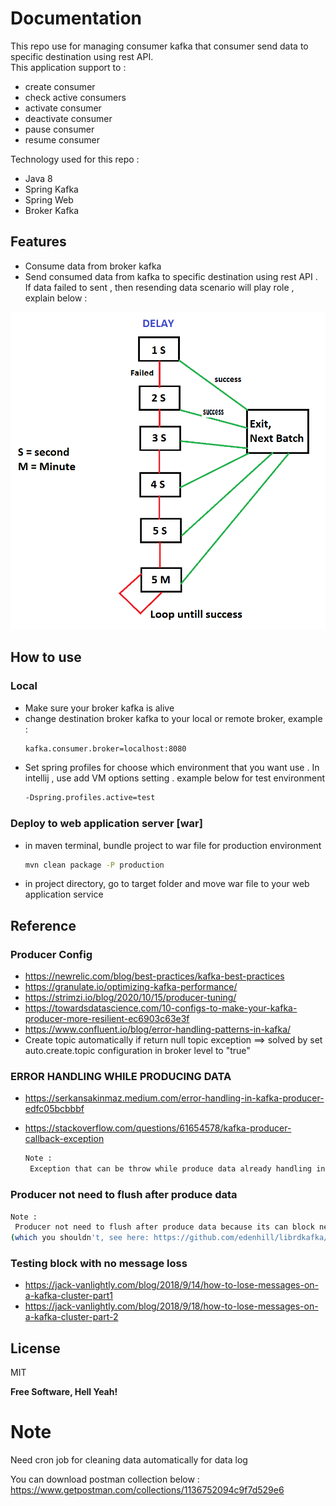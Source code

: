 # Documentation

This repo use for managing consumer kafka that consumer send data to specific destination using rest API.  
This application support to :
    
  - create consumer 
  - check active consumers
  - activate consumer
  - deactivate consumer
  - pause consumer
  - resume consumer

Technology used for this repo :
- Java 8
- Spring Kafka
- Spring Web
- Broker Kafka

## Features

- Consume data from broker kafka
- Send consumed data from kafka to specific destination using rest API . If data failed to sent , then resending data scenario will play role , explain below :

![resending-scenario](https://github.com/nonefornothing/DynamicKafkaConsumer/blob/java8-containerListener/ResendingScenario.png)

## How to use

### Local
- Make sure your broker kafka is alive
- change destination broker kafka to your local or remote broker, example :
   ```sh
   kafka.consumer.broker=localhost:8080
   ```
- Set spring profiles for choose which environment that you want use . In intellij , use add VM options setting .
  example below for test environment
   ```sh
   -Dspring.profiles.active=test 
   ```

### Deploy to web application server [war]

- in maven terminal, bundle project to war file for production environment
   ```sh
   mvn clean package -P production
   ```
- in project directory, go to target folder and move war file to your web application service

## Reference

### Producer Config
- https://newrelic.com/blog/best-practices/kafka-best-practices
- https://granulate.io/optimizing-kafka-performance/
- https://strimzi.io/blog/2020/10/15/producer-tuning/
- https://towardsdatascience.com/10-configs-to-make-your-kafka-producer-more-resilient-ec6903c63e3f
- https://www.confluent.io/blog/error-handling-patterns-in-kafka/
- Create topic automatically  if return null topic exception ==> solved by set auto.create.topic configuration in broker level to "true"

### ERROR HANDLING WHILE PRODUCING DATA
- https://serkansakinmaz.medium.com/error-handling-in-kafka-producer-edfc05bcbbbf
- https://stackoverflow.com/questions/61654578/kafka-producer-callback-exception

   ```sh
   Note :
    Exception that can be throw while produce data already handling in retries config , so no need to handle it manually  if non retries thrown , then it's not caused poison pill for application
   ```


### Producer not need to flush after produce data
   ```sh
   Note :
    Producer not need to flush after produce data because its can block next message for send to broker  can be used for prevent data loss , if you call it , before you shutdown the producer  if you just shutdown the service by force, than data loss can be happen  if you call flush programmatically , then data loss can not be happen you implement flush , you are effectively implementing a sync producer
(which you shouldn't, see here: https://github.com/edenhill/librdkafka/wiki/FAQ#why-is-there-no-sync-produce-interface).
   ```

### Testing block with no message loss
- https://jack-vanlightly.com/blog/2018/9/14/how-to-lose-messages-on-a-kafka-cluster-part1
- https://jack-vanlightly.com/blog/2018/9/18/how-to-lose-messages-on-a-kafka-cluster-part-2

## License

MIT

**Free Software, Hell Yeah!**




# Note
Need cron job for cleaning data automatically for data log

You can download postman collection below :
https://www.getpostman.com/collections/1136752094c9f7d529e6


